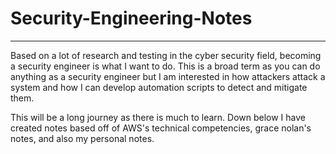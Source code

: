 # Security-Engineering-Notes

<hr>

<p> 
    Based on a lot of research and testing in the cyber security field, becoming a security engineer is what I want to do. This is a broad term as you can do anything as a security engineer but I am interested in how attackers attack a system and how I can develop automation scripts to detect and mitigate them. 
</p>
<p> 
    This will be a long journey as there is much to learn. Down below I have created notes based off of AWS's technical competencies, grace nolan's notes, and also my personal notes. 
</p>